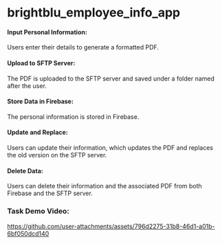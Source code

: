 # brightblu_employee_info_app

#### Input Personal Information:
Users enter their details to generate a formatted PDF.

#### Upload to SFTP Server: 
The PDF is uploaded to the SFTP server and saved under a folder named after the user.

#### Store Data in Firebase: 
The personal information is stored in Firebase.

#### Update and Replace:
Users can update their information, which updates the PDF and replaces the old version on the SFTP server.

#### Delete Data:
Users can delete their information and the associated PDF from both Firebase and the SFTP server.

### Task Demo Video:





https://github.com/user-attachments/assets/796d2275-31b8-46d1-a01b-6bf050dcd140

